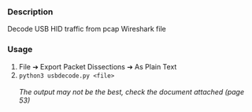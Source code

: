 ### Description
Decode USB HID traffic from pcap Wireshark file

### Usage
1. File ➔ Export Packet Dissections ➔ As Plain Text
2. ```python3 usbdecode.py <file>```\
\
*The output may not be the best, check the document attached (page 53)*
